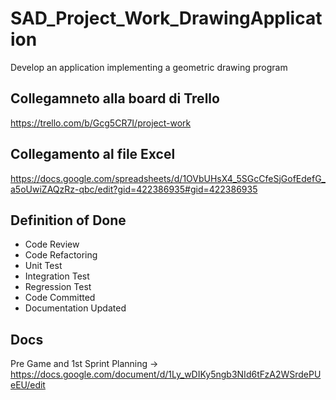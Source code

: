 # SAD_Project_Work_DrawingApplication
Develop an application implementing a geometric drawing program

## Collegamneto alla board di Trello
https://trello.com/b/Gcg5CR7I/project-work

## Collegamento al file Excel
https://docs.google.com/spreadsheets/d/1OVbUHsX4_5SGcCfeSjGofEdefG_a5oUwiZAQzRz-qbc/edit?gid=422386935#gid=422386935

## Definition of Done
- Code Review
- Code Refactoring
- Unit Test
- Integration Test
- Regression Test
- Code Committed
- Documentation Updated

## Docs
Pre Game and 1st Sprint Planning -> https://docs.google.com/document/d/1Ly_wDIKy5ngb3NId6tFzA2WSrdePUeEU/edit
